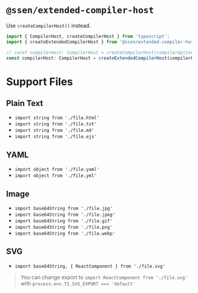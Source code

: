 # `@ssen/extended-compiler-host`

Use `createCompilerHost()` instead.

```ts
import { CompilerHost, createCompilerHost } from 'typescript';
import { createExtendedCompilerHost } from '@ssen/extended-compiler-host';

// const compilerHost: CompilerHost = createCompilerHost(compilerOptions);
const compilerHost: CompilerHost = createExtendedCompilerHost(compilerOptions);
```

# Support Files

## Plain Text
- `import string from './file.html'`
- `import string from './file.txt'`
- `import string from './file.md'`
- `import string from './file.ejs'`

## YAML
- `import object from './file.yaml'`
- `import object from './file.yml'`

## Image
- `import base64String from './file.jpg'`
- `import base64String from './file.jpeg'`
- `import base64String from './file.gif'`
- `import base64String from './file.png'`
- `import base64String from './file.webp'`

## SVG
- `import base64String, { ReactComponent } from './file.svg'`

> You can change export to `import ReactComponent from './file.svg'` with `process.env.TS_SVG_EXPORT === 'default'` 